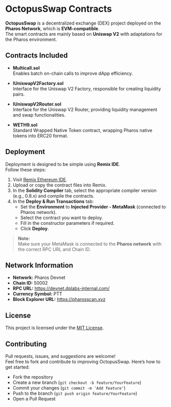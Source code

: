 # OctopusSwap Contracts

**OctopusSwap** is a decentralized exchange (DEX) project deployed on the **Pharos Network**, which is **EVM-compatible**.  
The smart contracts are mainly based on **Uniswap V2** with adaptations for the Pharos environment.

## Contracts Included

- **Multicall.sol**  
  Enables batch on-chain calls to improve dApp efficiency.

- **IUniswapV2Factory.sol**  
  Interface for the Uniswap V2 Factory, responsible for creating liquidity pairs.

- **IUniswapV2Router.sol**  
  Interface for the Uniswap V2 Router, providing liquidity management and swap functionalities.

- **WETH9.sol**  
  Standard Wrapped Native Token contract, wrapping Pharos native tokens into ERC20 format.

## Deployment

Deployment is designed to be simple using **Remix IDE**.  
Follow these steps:

1. Visit [Remix Ethereum IDE](https://remix.ethereum.org/).
2. Upload or copy the contract files into Remix.
3. In the **Solidity Compiler** tab, select the appropriate compiler version (e.g., 0.8.x) and compile the contracts.
4. In the **Deploy & Run Transactions** tab:
    - Set the **Environment** to **Injected Provider - MetaMask** (connected to Pharos network).
    - Select the contract you want to deploy.
    - Fill in the constructor parameters if required.
    - Click **Deploy**.

> **Note:**  
> Make sure your MetaMask is connected to the **Pharos network** with the correct RPC URL and Chain ID.

## Network Information

- **Network:** Pharos Devnet
- **Chain ID:** 50002
- **RPC URL:** https://devnet.dplabs-internal.com/
- **Currency Symbol:** PTT
- **Block Explorer URL:** https://pharosscan.xyz

## License

This project is licensed under the [MIT License](LICENSE).

## Contributing

Pull requests, issues, and suggestions are welcome!  
Feel free to fork and contribute to improving OctopusSwap. Here’s how to get started:

- Fork the repository
- Create a new branch (`git checkout -b feature/YourFeature`)
- Commit your changes (`git commit -m 'Add feature'`)
- Push to the branch (`git push origin feature/YourFeature`)
- Open a Pull Request
